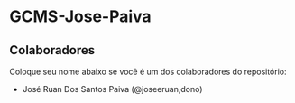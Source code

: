 # GCMS-Jose-Paiva

## Colaboradores
Coloque seu nome abaixo se você é um dos colaboradores do repositório:
* José Ruan Dos Santos Paiva (@joseeruan,dono)
